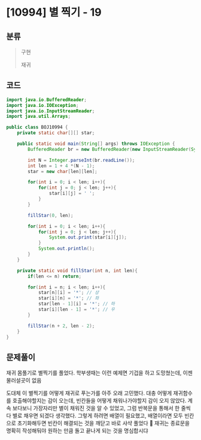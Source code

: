 # [10994] 별 찍기 - 19

## 분류
> 구현
>
> 재귀

## 코드
```java
import java.io.BufferedReader;
import java.io.IOException;
import java.io.InputStreamReader;
import java.util.Arrays;

public class BOJ10994 {
    private static char[][] star;

    public static void main(String[] args) throws IOException {
        BufferedReader br = new BufferedReader(new InputStreamReader(System.in));

        int N = Integer.parseInt(br.readLine());
        int len = 1 + 4 *(N - 1);
        star = new char[len][len];

        for(int i = 0; i < len; i++){
            for(int j = 0; j < len; j++){
                star[i][j] = ' ';
            }
        }

        fillStar(0, len);

        for(int i = 0; i < len; i++){
            for(int j = 0; j < len; j++){
                System.out.print(star[i][j]);
            }
            System.out.println();
        }
    }

    private static void fillStar(int n, int len){
        if(len <= n) return;

        for(int i = n; i < len; i++){
            star[n][i] = '*'; // 상
            star[i][n] = '*'; // 좌
            star[len - 1][i] = '*'; // 하
            star[i][len - 1] = '*'; // 우
        }

        fillStar(n + 2, len - 2);
    }
}

```

## 문제풀이

재귀 몸풀기로 별찍기를 풀었다.
학부생때는 이런 예제면 기겁을 하고 도망쳤는데, 이젠 물러설곳이 없음

도대체 이 별찍기를 어떻게 재귀로 푸는가를 아주 오래 고민했다. 대충 어떻게 재귀함수를 호출해야할지는 감이 오는데, 빈칸들을 어떻게 채워나가야할지 감이 오지 않았다. 계속 보다보니 가장자리만 별이 채워진 것을 알 수 있었고, 그럼 반복문을 통해서 한 줄씩 다 별로 채우면 되겠다 생각했다. 그렇게 하려면 배열이 필요했고, 배열이라면 모두 빈칸으로 초기화해두면 빈칸이 해결되는 것을 깨닫고 바로 샤샥 풀었다 🤩 
재귀는 종료문을 명확히 작성해둬야 원하는 만큼 돌고 끝나게 되는 것을 명심합시댜
